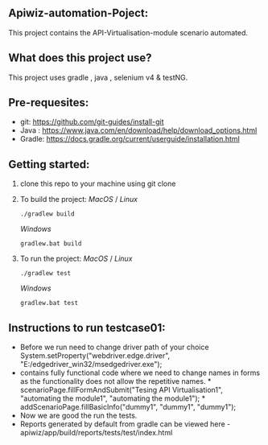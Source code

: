  ## Apiwiz-automation-Poject:
   This project contains the API-Virtualisation-module scenario automated.

## What does this project use?
   This project uses gradle , java , selenium v4 & testNG.

## Pre-requesites: 
   * git: https://github.com/git-guides/install-git
   * Java : https://www.java.com/en/download/help/download_options.html
   * Gradle: https://docs.gradle.org/current/userguide/installation.html

## Getting started: 

   1. clone this repo to your machine using git clone
   2. To build the project: 
   _MacOS_ / _Linux_
         ```
         ./gradlew build
         ```
      _Windows_
      ```
      gradlew.bat build
      ```

   3. To run the project: 
   _MacOS_ / _Linux_
      ```
      ./gradlew test
      ```
      _Windows_
      ```
      gradlew.bat test
      ```
## Instructions to run testcase01:
* Before we run need to change driver path of your choice System.setProperty("webdriver.edge.driver", "E:/edgedriver_win32/msedgedriver.exe");
* contains fully functional code where we need to change names in forms as the functionality does not allow the repetitive names.
      * scenarioPage.fillFormAndSubmit("Tesing API Virtualisation1", "automating the module1", "automating the module1");
      * addScenarioPage.fillBasicInfo("dummy1", "dummy1", "dummy1");
* Now we are good the run the tests.
* Reports generated by default from gradle can be viewed here - apiwiz/app/build/reports/tests/test/index.html

